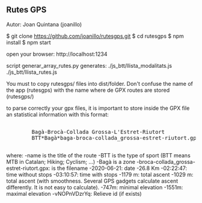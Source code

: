 Rutes GPS 
--------------
Autor: Joan Quintana (joanillo)

$ git clone https://github.com/joanillo/rutesgps.git
$ cd rutesgps
$ npm install
$ npm start

open your browser:
http://localhost:1234

script generar_array_rutes.py generates:
./js_btt/llista_modalitats.js
./js_btt/llista_rutes.js

You must to copy rutesgps/ files into dist/folder.
Don't confuse the name of the app (rutesgps) with the name where de GPX routes are stored (rutesgps/)

to parse correctly your gpx files, it is important to store inside the GPX file an statistical information with this format:
<pre>
	<metadata>
		<name>Bagà-Brocà-Collada Grossa-L'Estret-Riutort</name>
		<desc>BTT*Bagà*baga-broca-collada_grossa-estret-riutort.gpx*2020-06-21*26.8 Km*02:22:47*03:10:57*1179 m*1029 m*747m*1551m*vNOPnVDzrYq</desc>
	</metadata>
</pre>
where:
-name is the title of the route
-BTT is the type of sport (BTT means MTB in Catalan; Hiking; Cyclism; ...)
-Bagà is a zone
-broca-collada_grossa-estret-riutort.gpx: is the filename
-2020-06-21: date
-26.8 Km
-02:22:47: time without stops
-03:10:57: time with stops
-1179 m: total ascent
-1029 m: total ascent (with smoothness. Several GPS gadgets calculate ascent differently. It is not easy to calculate).
-747m: minimal elevation
-1551m: maximal elevation
-vNOPnVDzrYq: Relieve id (if exists)


